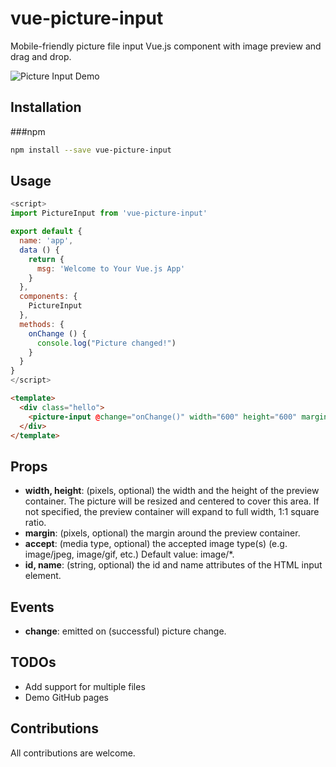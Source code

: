 vue-picture-input
=============

Mobile-friendly picture file input Vue.js component with image preview and drag and drop.

![Picture Input Demo](http://i.giphy.com/3o84UfcY1QV7Unrtba.gif)


## Installation

###npm

``` sh
npm install --save vue-picture-input
```

## Usage

```javascript
<script>
import PictureInput from 'vue-picture-input'

export default {
  name: 'app',
  data () {
    return {
      msg: 'Welcome to Your Vue.js App'
    }
  },
  components: {
    PictureInput
  },
  methods: {
    onChange () {
      console.log("Picture changed!")
    }
  }
}
</script>
```

```HTML
<template>
  <div class="hello">    
    <picture-input @change="onChange()" width="600" height="600" margin="16" accept="image/jpeg,image/png"></picture-input>   
  </div>
</template>
```

## Props

- **width, height**: (pixels, optional) the width and the height of the preview container. The picture will be resized and centered to cover this area. If not specified, the preview container will expand to full width, 1:1 square ratio.
- **margin**: (pixels, optional) the margin around the preview container.
- **accept**: (media type, optional) the accepted image type(s) (e.g. image/jpeg, image/gif, etc.) Default value: image/*. 
- **id, name**: (string, optional) the id and name attributes of the HTML input element.

## Events

- **change**: emitted on (successful) picture change.


## TODOs

- Add support for multiple files 
- Demo GitHub pages


## Contributions

All contributions are welcome.
